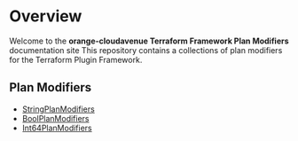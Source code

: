 # Overview

Welcome to the **orange-cloudavenue Terraform Framework Plan Modifiers** documentation site
This repository contains a collections of plan modifiers for the Terraform Plugin Framework.

## Plan Modifiers

- [StringPlanModifiers](stringplanmodifier/index.md)
- [BoolPlanModifiers](boolplanmodifier/index.md)
- [Int64PlanModifiers](int64planmodifier/index.md)
